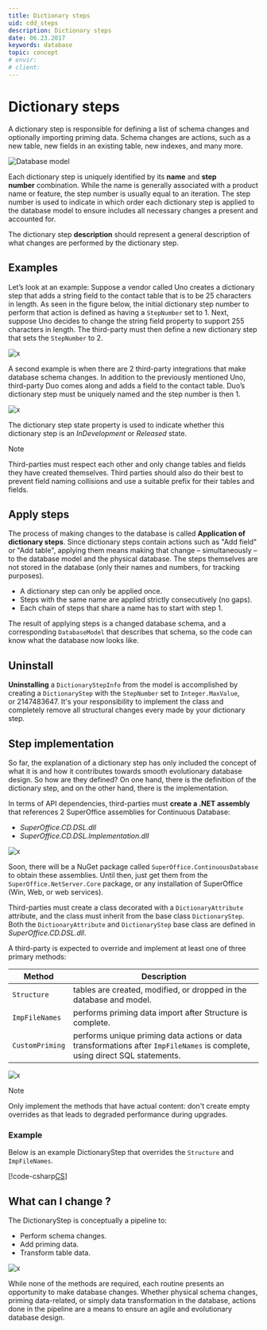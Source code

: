 ```yaml
---
title: Dictionary steps
uid: cdd_steps
description: Dictionary steps
date: 06.23.2017
keywords: database
topic: concept
# envir:
# client:
---
```


# Dictionary steps

A dictionary step is responsible for defining a list of schema changes and optionally importing priming data. Schema changes are actions, such as a new table, new fields in an existing table, new indexes, and many more.

![Database model][img1]

Each dictionary step is uniquely identified by its **name** and **step number** combination. While the name is generally associated with a product name or feature, the step number is usually equal to an iteration. The step number is used to indicate in which order each dictionary step is applied to the database model to ensure includes all necessary changes a present and accounted for.

The dictionary step **description** should represent a general description of what changes are performed by the dictionary step.

## Examples

Let’s look at an example: Suppose a vendor called Uno creates a dictionary step that adds a string field to the contact table that is to be 25 characters in length. As seen in the figure below, the initial dictionary step number to perform that action is defined as having a `StepNumber` set to 1. Next, suppose Uno decides to change the string field property to support 255 characters in length. The third-party must then define a new dictionary step that sets the `StepNumber` to 2.

![x][img2]

A second example is when there are 2 third-party integrations that make database schema changes. In addition to the previously mentioned Uno, third-party Duo comes along and adds a field to the contact table. Duo’s dictionary step must be uniquely named and the step number is then 1.

![x][img3]

The dictionary step state property is used to indicate whether this dictionary step is an *InDevelopment* or *Released* state.

> [!NOTE]
> Third-parties must respect each other and only change tables and fields they have created themselves. Third parties should also do their best to prevent field naming collisions and use a suitable prefix for their tables and fields.

## Apply steps

The process of making changes to the database is called **Application of dictionary steps**. Since dictionary steps contain actions such as "Add field" or "Add table", applying them means making that change – simultaneously – to the database model and the physical database. The steps themselves are not stored in the database (only their names and numbers, for tracking purposes).

* A dictionary step can only be applied once.
* Steps with the same name are applied strictly consecutively (no gaps).
* Each chain of steps that share a name has to start with step 1.

The result of applying steps is a changed database schema, and a corresponding `DatabaseModel` that describes that schema, so the code can know what the database now looks like.

## Uninstall

**Uninstalling** a `DictionaryStepInfo` from the model is accomplished by creating a `DictionaryStep` with the `StepNumber` set to `Integer.MaxValue`, or 2147483647. It's your responsibility to implement the class and completely remove all structural changes every made by your dictionary step.

## Step implementation

So far, the explanation of a dictionary step has only included the concept of what it is and how it contributes towards smooth evolutionary database design. So how are they defined? On one hand, there is the definition of the dictionary step, and on the other hand, there is the implementation.

In terms of API dependencies, third-parties must **create a .NET assembly** that references 2 SuperOffice assemblies for Continuous Database:

* *SuperOffice.CD.DSL.dll*
* *SuperOffice.CD.DSL.Implementation.dll*

![x][img6]

Soon, there will be a NuGet package called `SuperOffice.ContinuousDatabase` to obtain these assemblies. Until then, just get them from the `SuperOffice.NetServer.Core` package, or any installation of SuperOffice (Win, Web, or web services).

Third-parties must create a class decorated with a `DictionaryAttribute` attribute, and the class must inherit from the base class `DictionaryStep`. Both the `DictionaryAttribute` and `DictionaryStep` base class are defined in *SuperOffice.CD.DSL.dll*.

A third-party is expected to override and implement at least one of three primary methods:

| Method | Description |
|---|---|
| `Structure` | tables are created, modified, or dropped in the database and model. |
| `ImpFileNames` | performs priming data import after Structure is complete. |
| `CustomPriming` | performs unique priming data actions or data transformations after `ImpFileNames` is complete, using direct SQL statements. |

![x][img4]

> [!NOTE]
> Only implement the methods that have actual content: don't create empty overrides as that leads to degraded performance during upgrades.

### Example

Below is an example DictionaryStep that overrides the `Structure` and `ImpFileNames`.

[!code-csharp[CS](includes/dictionary-step.cs)]

## What can I change ?

The DictionaryStep is conceptually a pipeline to:

* Perform schema changes.
* Add priming data.
* Transform table data.

![x][img5]

While none of the methods are required, each routine presents an opportunity to make database changes. Whether physical schema changes, priming data-related, or simply data transformation in the database, actions done in the pipeline are a means to ensure an agile and evolutionary database design.

<!-- Referenced images -->
[img1]: media/image003.png
[img2]: media/step-1.png
[img3]: media/step-2.png
[img4]: media/image006.png
[img5]: media/image007.png
[img6]: media/cdd-architecture.png

